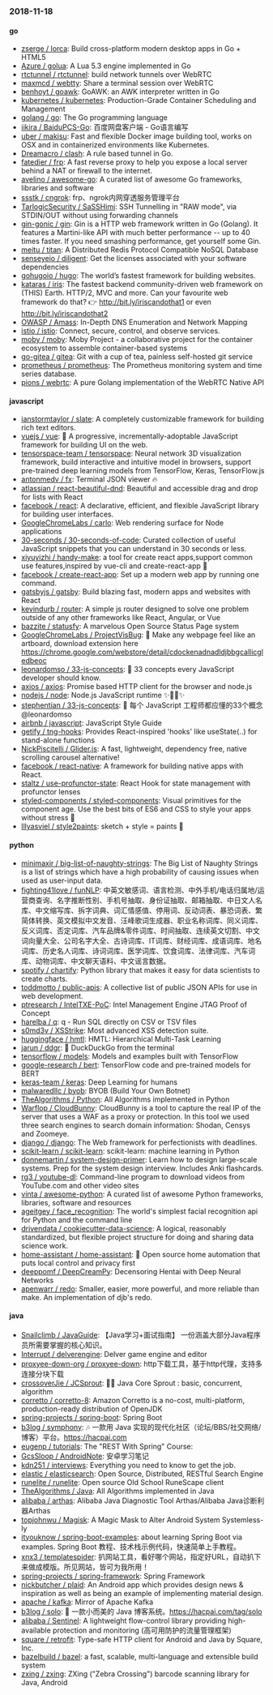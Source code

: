 ### 2018-11-18

#### go
* [zserge / lorca](https://github.com/zserge/lorca): Build cross-platform modern desktop apps in Go + HTML5
* [Azure / golua](https://github.com/Azure/golua): A Lua 5.3 engine implemented in Go
* [rtctunnel / rtctunnel](https://github.com/rtctunnel/rtctunnel): build network tunnels over WebRTC
* [maxmcd / webtty](https://github.com/maxmcd/webtty): Share a terminal session over WebRTC
* [benhoyt / goawk](https://github.com/benhoyt/goawk): GoAWK: an AWK interpreter written in Go
* [kubernetes / kubernetes](https://github.com/kubernetes/kubernetes): Production-Grade Container Scheduling and Management
* [golang / go](https://github.com/golang/go): The Go programming language
* [iikira / BaiduPCS-Go](https://github.com/iikira/BaiduPCS-Go): 百度网盘客户端 - Go语言编写
* [uber / makisu](https://github.com/uber/makisu): Fast and flexible Docker image building tool, works on OSX and in containerized environments like Kubernetes.
* [Dreamacro / clash](https://github.com/Dreamacro/clash): A rule based tunnel in Go.
* [fatedier / frp](https://github.com/fatedier/frp): A fast reverse proxy to help you expose a local server behind a NAT or firewall to the internet.
* [avelino / awesome-go](https://github.com/avelino/awesome-go): A curated list of awesome Go frameworks, libraries and software
* [ssstk / cngrok](https://github.com/ssstk/cngrok): frp、ngrok内网穿透服务管理平台
* [TarlogicSecurity / SaSSHimi](https://github.com/TarlogicSecurity/SaSSHimi): SSH Tunnelling in "RAW mode", via STDIN/OUT without using forwarding channels
* [gin-gonic / gin](https://github.com/gin-gonic/gin): Gin is a HTTP web framework written in Go (Golang). It features a Martini-like API with much better performance -- up to 40 times faster. If you need smashing performance, get yourself some Gin.
* [meitu / titan](https://github.com/meitu/titan): A Distributed Redis Protocol Compatible NoSQL Database
* [senseyeio / diligent](https://github.com/senseyeio/diligent): Get the licenses associated with your software dependencies
* [gohugoio / hugo](https://github.com/gohugoio/hugo): The world’s fastest framework for building websites.
* [kataras / iris](https://github.com/kataras/iris): The fastest backend community-driven web framework on (THIS) Earth. HTTP/2, MVC and more. Can your favourite web framework do that? 👉 http://bit.ly/iriscandothat1 or even http://bit.ly/iriscandothat2
* [OWASP / Amass](https://github.com/OWASP/Amass): In-Depth DNS Enumeration and Network Mapping
* [istio / istio](https://github.com/istio/istio): Connect, secure, control, and observe services.
* [moby / moby](https://github.com/moby/moby): Moby Project - a collaborative project for the container ecosystem to assemble container-based systems
* [go-gitea / gitea](https://github.com/go-gitea/gitea): Git with a cup of tea, painless self-hosted git service
* [prometheus / prometheus](https://github.com/prometheus/prometheus): The Prometheus monitoring system and time series database.
* [pions / webrtc](https://github.com/pions/webrtc): A pure Golang implementation of the WebRTC Native API

#### javascript
* [ianstormtaylor / slate](https://github.com/ianstormtaylor/slate): A completely customizable framework for building rich text editors.
* [vuejs / vue](https://github.com/vuejs/vue): 🖖 A progressive, incrementally-adoptable JavaScript framework for building UI on the web.
* [tensorspace-team / tensorspace](https://github.com/tensorspace-team/tensorspace): Neural network 3D visualization framework, build interactive and intuitive model in browsers, support pre-trained deep learning models from TensorFlow, Keras, TensorFlow.js
* [antonmedv / fx](https://github.com/antonmedv/fx): Terminal JSON viewer 🔥
* [atlassian / react-beautiful-dnd](https://github.com/atlassian/react-beautiful-dnd): Beautiful and accessible drag and drop for lists with React
* [facebook / react](https://github.com/facebook/react): A declarative, efficient, and flexible JavaScript library for building user interfaces.
* [GoogleChromeLabs / carlo](https://github.com/GoogleChromeLabs/carlo): Web rendering surface for Node applications
* [30-seconds / 30-seconds-of-code](https://github.com/30-seconds/30-seconds-of-code): Curated collection of useful JavaScript snippets that you can understand in 30 seconds or less.
* [xiyuyizhi / handy-make](https://github.com/xiyuyizhi/handy-make): a tool for create react apps,support common use features,inspired by vue-cli and create-react-app 👀
* [facebook / create-react-app](https://github.com/facebook/create-react-app): Set up a modern web app by running one command.
* [gatsbyjs / gatsby](https://github.com/gatsbyjs/gatsby): Build blazing fast, modern apps and websites with React
* [kevindurb / router](https://github.com/kevindurb/router): A simple js router designed to solve one problem outside of any other frameworks like React, Angular, or Vue
* [bazzite / statusfy](https://github.com/bazzite/statusfy): A marvelous Open Source Status Page system
* [GoogleChromeLabs / ProjectVisBug](https://github.com/GoogleChromeLabs/ProjectVisBug): 🎨 Make any webpage feel like an artboard, download extension here https://chrome.google.com/webstore/detail/cdockenadnadldjbbgcallicgledbeoc
* [leonardomso / 33-js-concepts](https://github.com/leonardomso/33-js-concepts): 📜 33 concepts every JavaScript developer should know.
* [axios / axios](https://github.com/axios/axios): Promise based HTTP client for the browser and node.js
* [nodejs / node](https://github.com/nodejs/node): Node.js JavaScript runtime ✨🐢🚀✨
* [stephentian / 33-js-concepts](https://github.com/stephentian/33-js-concepts): 📜 每个 JavaScript 工程师都应懂的33个概念 @leonardomso
* [airbnb / javascript](https://github.com/airbnb/javascript): JavaScript Style Guide
* [getify / tng-hooks](https://github.com/getify/tng-hooks): Provides React-inspired 'hooks' like useState(..) for stand-alone functions
* [NickPiscitelli / Glider.js](https://github.com/NickPiscitelli/Glider.js): A fast, lightweight, dependency free, native scrolling carousel alternative!
* [facebook / react-native](https://github.com/facebook/react-native): A framework for building native apps with React.
* [staltz / use-profunctor-state](https://github.com/staltz/use-profunctor-state): React Hook for state management with profunctor lenses
* [styled-components / styled-components](https://github.com/styled-components/styled-components): Visual primitives for the component age. Use the best bits of ES6 and CSS to style your apps without stress 💅
* [lllyasviel / style2paints](https://github.com/lllyasviel/style2paints): sketch + style = paints 🎨

#### python
* [minimaxir / big-list-of-naughty-strings](https://github.com/minimaxir/big-list-of-naughty-strings): The Big List of Naughty Strings is a list of strings which have a high probability of causing issues when used as user-input data.
* [fighting41love / funNLP](https://github.com/fighting41love/funNLP): 中英文敏感词、语言检测、中外手机/电话归属地/运营商查询、名字推断性别、手机号抽取、身份证抽取、邮箱抽取、中日文人名库、中文缩写库、拆字词典、词汇情感值、停用词、反动词表、暴恐词表、繁简体转换、英文模拟中文发音、汪峰歌词生成器、职业名称词库、同义词库、反义词库、否定词库、汽车品牌&零件词库、时间抽取、连续英文切割、中文词向量大全、公司名字大全、古诗词库、IT词库、财经词库、成语词库、地名词库、历史名人词库、诗词词库、医学词库、饮食词库、法律词库、汽车词库、动物词库、中文聊天语料、中文谣言数据。
* [spotify / chartify](https://github.com/spotify/chartify): Python library that makes it easy for data scientists to create charts.
* [toddmotto / public-apis](https://github.com/toddmotto/public-apis): A collective list of public JSON APIs for use in web development.
* [ptresearch / IntelTXE-PoC](https://github.com/ptresearch/IntelTXE-PoC): Intel Management Engine JTAG Proof of Concept
* [harelba / q](https://github.com/harelba/q): q - Run SQL directly on CSV or TSV files
* [s0md3v / XSStrike](https://github.com/s0md3v/XSStrike): Most advanced XSS detection suite.
* [huggingface / hmtl](https://github.com/huggingface/hmtl): HMTL: Hierarchical Multi-Task Learning
* [jarun / ddgr](https://github.com/jarun/ddgr): 🦆 DuckDuckGo from the terminal
* [tensorflow / models](https://github.com/tensorflow/models): Models and examples built with TensorFlow
* [google-research / bert](https://github.com/google-research/bert): TensorFlow code and pre-trained models for BERT
* [keras-team / keras](https://github.com/keras-team/keras): Deep Learning for humans
* [malwaredllc / byob](https://github.com/malwaredllc/byob): BYOB (Build Your Own Botnet)
* [TheAlgorithms / Python](https://github.com/TheAlgorithms/Python): All Algorithms implemented in Python
* [Warflop / CloudBunny](https://github.com/Warflop/CloudBunny): CloudBunny is a tool to capture the real IP of the server that uses a WAF as a proxy or protection. In this tool we used three search engines to search domain information: Shodan, Censys and Zoomeye.
* [django / django](https://github.com/django/django): The Web framework for perfectionists with deadlines.
* [scikit-learn / scikit-learn](https://github.com/scikit-learn/scikit-learn): scikit-learn: machine learning in Python
* [donnemartin / system-design-primer](https://github.com/donnemartin/system-design-primer): Learn how to design large-scale systems. Prep for the system design interview. Includes Anki flashcards.
* [rg3 / youtube-dl](https://github.com/rg3/youtube-dl): Command-line program to download videos from YouTube.com and other video sites
* [vinta / awesome-python](https://github.com/vinta/awesome-python): A curated list of awesome Python frameworks, libraries, software and resources
* [ageitgey / face_recognition](https://github.com/ageitgey/face_recognition): The world's simplest facial recognition api for Python and the command line
* [drivendata / cookiecutter-data-science](https://github.com/drivendata/cookiecutter-data-science): A logical, reasonably standardized, but flexible project structure for doing and sharing data science work.
* [home-assistant / home-assistant](https://github.com/home-assistant/home-assistant): 🏡 Open source home automation that puts local control and privacy first
* [deeppomf / DeepCreamPy](https://github.com/deeppomf/DeepCreamPy): Decensoring Hentai with Deep Neural Networks
* [apenwarr / redo](https://github.com/apenwarr/redo): Smaller, easier, more powerful, and more reliable than make. An implementation of djb's redo.

#### java
* [Snailclimb / JavaGuide](https://github.com/Snailclimb/JavaGuide): 【Java学习+面试指南】 一份涵盖大部分Java程序员所需要掌握的核心知识。
* [Interrupt / delverengine](https://github.com/Interrupt/delverengine): Delver game engine and editor
* [proxyee-down-org / proxyee-down](https://github.com/proxyee-down-org/proxyee-down): http下载工具，基于http代理，支持多连接分块下载
* [crossoverJie / JCSprout](https://github.com/crossoverJie/JCSprout): 👨‍🎓 Java Core Sprout : basic, concurrent, algorithm
* [corretto / corretto-8](https://github.com/corretto/corretto-8): Amazon Corretto is a no-cost, multi-platform, production-ready distribution of OpenJDK
* [spring-projects / spring-boot](https://github.com/spring-projects/spring-boot): Spring Boot
* [b3log / symphony](https://github.com/b3log/symphony): 🎶 一款用 Java 实现的现代化社区（论坛/BBS/社交网络/博客）平台。https://hacpai.com
* [eugenp / tutorials](https://github.com/eugenp/tutorials): The "REST With Spring" Course:
* [GcsSloop / AndroidNote](https://github.com/GcsSloop/AndroidNote): 安卓学习笔记
* [kdn251 / interviews](https://github.com/kdn251/interviews): Everything you need to know to get the job.
* [elastic / elasticsearch](https://github.com/elastic/elasticsearch): Open Source, Distributed, RESTful Search Engine
* [runelite / runelite](https://github.com/runelite/runelite): Open source Old School RuneScape client
* [TheAlgorithms / Java](https://github.com/TheAlgorithms/Java): All Algorithms implemented in Java
* [alibaba / arthas](https://github.com/alibaba/arthas): Alibaba Java Diagnostic Tool Arthas/Alibaba Java诊断利器Arthas
* [topjohnwu / Magisk](https://github.com/topjohnwu/Magisk): A Magic Mask to Alter Android System Systemless-ly
* [ityouknow / spring-boot-examples](https://github.com/ityouknow/spring-boot-examples): about learning Spring Boot via examples. Spring Boot 教程、技术栈示例代码，快速简单上手教程。
* [xnx3 / templatespider](https://github.com/xnx3/templatespider): 扒网站工具，看好哪个网站，指定好URL，自动扒下来做成模版。所见网站，皆可为我所用！
* [spring-projects / spring-framework](https://github.com/spring-projects/spring-framework): Spring Framework
* [nickbutcher / plaid](https://github.com/nickbutcher/plaid): An Android app which provides design news & inspiration as well as being an example of implementing material design.
* [apache / kafka](https://github.com/apache/kafka): Mirror of Apache Kafka
* [b3log / solo](https://github.com/b3log/solo): 🎸 一款小而美的 Java 博客系统。https://hacpai.com/tag/solo
* [alibaba / Sentinel](https://github.com/alibaba/Sentinel): A lightweight flow-control library providing high-available protection and monitoring (高可用防护的流量管理框架)
* [square / retrofit](https://github.com/square/retrofit): Type-safe HTTP client for Android and Java by Square, Inc.
* [bazelbuild / bazel](https://github.com/bazelbuild/bazel): a fast, scalable, multi-language and extensible build system
* [zxing / zxing](https://github.com/zxing/zxing): ZXing ("Zebra Crossing") barcode scanning library for Java, Android
